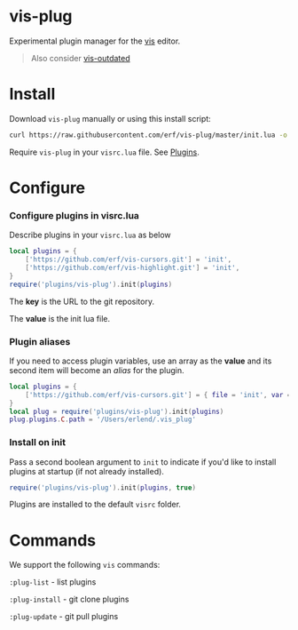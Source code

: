 # vis-plug

Experimental plugin manager for the [vis](https://github.com/martanne/vis) editor.

> Also consider [vis-outdated](https://github.com/erf/vis-outdated) 

# Install

Download `vis-plug` manually or using this install script:

```bash
curl https://raw.githubusercontent.com/erf/vis-plug/master/init.lua -o $HOME/.config/vis/plugins/vis-plug/init.lua --create-dirs
```

Require `vis-plug` in your `visrc.lua` file. See [Plugins](https://github.com/martanne/vis/wiki/Plugins).

# Configure

### Configure plugins in visrc.lua

Describe plugins in your `visrc.lua` as below

```lua
local plugins = {
	['https://github.com/erf/vis-cursors.git'] = 'init',
	['https://github.com/erf/vis-highlight.git'] = 'init',
}
require('plugins/vis-plug').init(plugins)
```

The **key** is the URL to the git repository.

The **value** is the init lua file.

### Plugin aliases

If you need to access plugin variables, use an array as the **value** and its second item will become an *alias* for the plugin. 

```lua
local plugins = {
	['https://github.com/erf/vis-cursors.git'] = { file = 'init', var = 'C' },
}
local plug = require('plugins/vis-plug').init(plugins)
plug.plugins.C.path = '/Users/erlend/.vis_plug'
```

### Install on init

Pass a second boolean argument to `init` to indicate if you'd like to install 
plugins at startup (if not already installed).

```lua
require('plugins/vis-plug').init(plugins, true)
```

Plugins are installed to the default `visrc` folder.

# Commands

We support the following `vis` commands:

`:plug-list` - list plugins 

`:plug-install` - git clone plugins

`:plug-update` - git pull plugins
